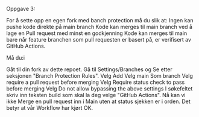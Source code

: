 Oppgave 3:

For å sette opp en egen fork med banch protection må du slik at:
    Ingen kan pushe kode direkte på main branch
    Kode kan merges til main branch ved å lage en Pull request med minst en godkjenning
    Kode kan merges til main bare når feature branchen som pull requesten er basert på, er verifisert av GitHub Actions.
    
Må du:i

Gåt til din fork av dette repoet.
Gå til Settings/Branches og Se etter seksjonen "Branch Protection Rules".
Velg Add
Velg main Som branch
Velg require a pull request before merging
Velg Require status check to pass before merging
Velg Do not allow bypassing the above settings
I søkefeltet skriv inn teksten build som skal la deg velge "GitHub Actions".
Nå kan vi ikke Merge en pull request inn i Main uten at status sjekken er i orden. Det betyr at vår Workflow har kjørt OK.
